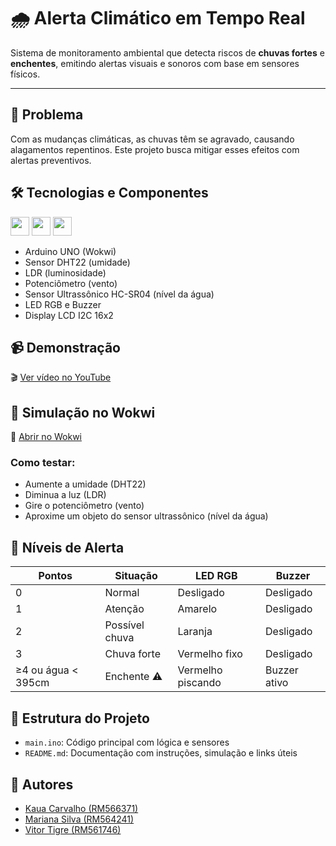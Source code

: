 # 🌧️ Alerta Climático em Tempo Real

Sistema de monitoramento ambiental que detecta riscos de **chuvas fortes** e **enchentes**, emitindo alertas visuais e sonoros com base em sensores físicos.

---

## 🎯 Problema

Com as mudanças climáticas, as chuvas têm se agravado, causando alagamentos repentinos. Este projeto busca mitigar esses efeitos com alertas preventivos.

## 🛠️ Tecnologias e Componentes

<div align="left">
  <img src="https://cdn.jsdelivr.net/gh/devicons/devicon/icons/arduino/arduino-original.svg" height="30" />
  <img src="https://cdn.jsdelivr.net/gh/devicons/devicon/icons/c/c-original.svg" height="30" />
  <img src="https://cdn.jsdelivr.net/gh/devicons/devicon/icons/github/github-original.svg" height="30" />
</div>

* Arduino UNO (Wokwi)
* Sensor DHT22 (umidade)
* LDR (luminosidade)
* Potenciômetro (vento)
* Sensor Ultrassônico HC-SR04 (nível da água)
* LED RGB e Buzzer
* Display LCD I2C 16x2

## 📹 Demonstração

🎬 [Ver vídeo no YouTube](https://youtu.be/de9r0YpJRZw)

## 🧪 Simulação no Wokwi

🔗 [Abrir no Wokwi](https://wokwi.com/projects/432795705208443905)

### Como testar:

* Aumente a umidade (DHT22)
* Diminua a luz (LDR)
* Gire o potenciômetro (vento)
* Aproxime um objeto do sensor ultrassônico (nível da água)

## 📖 Níveis de Alerta

| Pontos             | Situação       | LED RGB           | Buzzer       |
| ------------------ | -------------- | ----------------- | ------------ |
| 0                  | Normal         | Desligado         | Desligado    |
| 1                  | Atenção        | Amarelo           | Desligado    |
| 2                  | Possível chuva | Laranja           | Desligado    |
| 3                  | Chuva forte    | Vermelho fixo     | Desligado    |
| ≥4 ou água < 395cm | Enchente ⚠️    | Vermelho piscando | Buzzer ativo |

## 📂 Estrutura do Projeto

* `main.ino`: Código principal com lógica e sensores
* `README.md`: Documentação com instruções, simulação e links úteis

## 👥 Autores

* [Kaua Carvalho (RM566371)](https://github.com/seuUsuarioKaua)
* [Mariana Silva (RM564241)](https://github.com/seuUsuarioMariana)
* [Vitor Tigre (RM561746)](https://github.com/VitorTigre)
